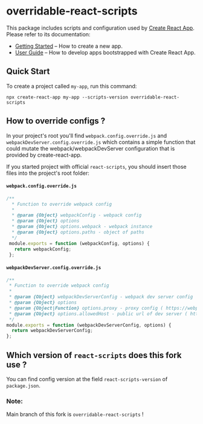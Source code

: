 # overridable-react-scripts

This package includes scripts and configuration used by [Create React App](https://github.com/Saranchenkov/create-react-app).<br>
Please refer to its documentation:

- [Getting Started](https://github.com/Saranchenkov/create-react-app/blob/master/README.md#getting-started) – How to create a new app.
- [User Guide](https://github.com/Saranchenkov/create-react-app/blob/master/packages/react-scripts/template/README.md) – How to develop apps bootstrapped with Create React App.

## Quick Start

To create a project called `my-app`, run this command:

`npx create-react-app my-app --scripts-version overridable-react-scripts`

## How to override configs ?

In your project's root you'll find `webpack.config.override.js` and `webpackDevServer.config.override.js`  which contains a simple function that could mutate the webpack/webpackDevServer configuration that is provided by create-react-app.

If you started project with official `react-scripts`, you should insert those files into the project's root folder:

#### `webpack.config.override.js`
```javascript
/**
  * Function to override webpack config
  *
  * @param {Object} webpackConfig - webpack config
  * @param {Object} options
  * @param {Object} options.webpack - webpack instance
  * @param {Object} options.paths - object of paths
  */
 module.exports = function (webpackConfig, options) {
   return webpackConfig;
 };
 ```
 

#### `webpackDevServer.config.override.js`
```javascript
/**
 * Function to override webpack config
 *
 * @param {Object} webpackDevServerConfig - webpack dev server config
 * @param {Object} options
 * @param {Object|Function} options.proxy - proxy config ( https://webpack.js.org/configuration/dev-server/#devserver-proxy )
 * @param {Object} options.allowedHost - public url of dev server ( https://webpack.js.org/configuration/dev-server/#devserver-public )
 */
module.exports = function (webpackDevServerConfig, options) {
  return webpackDevServerConfig;
}; 
```
 
## Which version of `react-scripts` does this fork use ?
You can find config version at the field `react-scripts-version` of `package.json`.

### Note: 
Main branch of this fork is `overridable-react-scripts` !